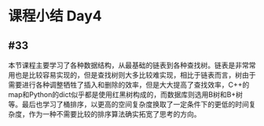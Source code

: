 # 课程小结 Day4

## #33

本节课程主要学习了各种数据结构，从最基础的链表到各种查找树。链表是非常常用也是比较容易实现的，但是查找树则大多比较难实现，相比于链表而言，树由于需要进行各种调整牺牲了插入和删除的效率，但是大大提高了查找效率，C++的map和Python的dict似乎都是使用红黑树构成的，而数据库则选用B树和B+树等。最后也学习了桶排序，以更高的空间复杂度换取了一定条件下的更低的时间复杂度，作为一种不需要比较的排序算法确实拓宽了思考的方向。
